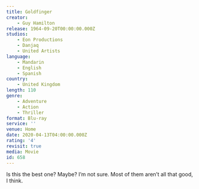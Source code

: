```yaml
---
title: Goldfinger
creator:
    - Guy Hamilton
release: 1964-09-20T00:00:00.000Z
studios:
    - Eon Productions
    - Danjaq
    - United Artists
language:
    - Mandarin
    - English
    - Spanish
country:
    - United Kingdom
length: 110
genre:
    - Adventure
    - Action
    - Thriller
format: Blu-ray
service: ''
venue: Home
date: 2020-04-13T04:00:00.000Z
rating: '4'
revisit: true
media: Movie
id: 658
---
```


Is this the best one? Maybe? I’m not sure. Most of them aren’t all that good, I think.

